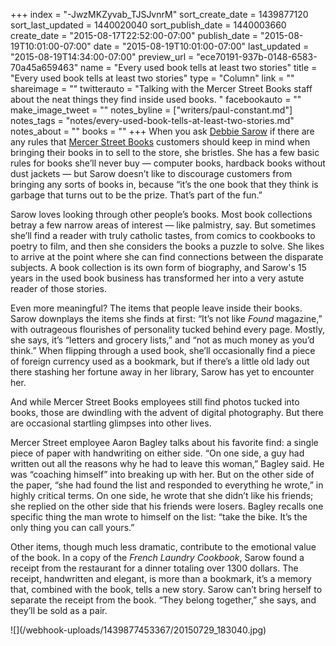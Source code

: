 +++
index = "-JwzMKZyvab_TJSJvnrM"
sort_create_date = 1439877120
sort_last_updated = 1440020040
sort_publish_date = 1440003660
create_date = "2015-08-17T22:52:00-07:00"
publish_date = "2015-08-19T10:01:00-07:00"
date = "2015-08-19T10:01:00-07:00"
last_updated = "2015-08-19T14:34:00-07:00"
preview_url = "ece70191-937b-0148-6583-70a45a659463"
name = "Every used book tells at least two stories"
title = "Every used book tells at least two stories"
type = "Column"
link = ""
shareimage = ""
twitterauto = "Talking with the Mercer Street Books staff about the neat things they find inside used books. "
facebookauto = ""
make_image_tweet = ""
notes_byline = ["writers/paul-constant.md"]
notes_tags = "notes/every-used-book-tells-at-least-two-stories.md"
notes_about = ""
books = ""
+++
When you ask [Debbie Sarow](http://seattlereviewofbooks.com/notes/2015/08/12/everything-has-its-place-at-mercer-street-books/) if there are any rules that [Mercer Street Books](http://seattlereviewofbooks.com/notes/2015/08/05/meet-mercer-street-books-our-first-bookstore-of-the-month/) customers should keep in mind when bringing their books in to sell to the store, she bristles. She has a few basic rules for books she’ll never buy — computer books, hardback books without dust jackets — but Sarow doesn’t like to discourage customers from bringing any sorts of books in, because “it’s the one book that they think is garbage that turns out to be the prize. That’s part of the fun.”

Sarow loves looking through other people’s books. Most book collections betray a few narrow areas of interest — like palmistry, say. But sometimes she’ll find a reader with truly catholic tastes, from comics to cookbooks to poetry to film, and then she considers the books a puzzle to solve. She likes to arrive at the point where she can find connections between the disparate subjects. A book collection is its own form of biography, and Sarow's 15 years in the used book business has transformed her into a very astute reader of those stories.

Even more meaningful? The items that people leave inside their books. Sarow downplays the items she finds at first: “It’s not like *Found* magazine,” with outrageous flourishes of personality tucked behind every page. Mostly, she says, it’s “letters and grocery lists,” and “not as much money as you’d think.” When flipping through a used book, she’ll occasionally find a piece of foreign currency used as a bookmark, but if there’s a little old lady out there stashing her fortune away in her library, Sarow has yet to encounter her. 

And while Mercer Street Books employees still find photos tucked into books, those are dwindling with the advent of digital photography. But there are occasional startling glimpses into other lives. 

Mercer Street employee Aaron Bagley talks about his favorite find: a single piece of paper with handwriting on either side. “On one side, a guy had written out all the reasons why he had to leave this woman,” Bagley said. He was “coaching himself” into breaking up with her. But on the other side of the paper, “she had found the list and responded to everything he wrote,” in highly critical terms. On one side, he wrote that she didn’t like his friends; she replied on the other side that his friends were losers. Bagley recalls one specific thing the man wrote to himself on the list: “take the bike. It’s the only thing you can call yours.”

Other items, though much less dramatic, contribute to the emotional value of the book. In a copy of the *French Laundry Cookbook*, Sarow found a receipt from the restaurant for a dinner totaling over 1300 dollars. The receipt, handwritten and elegant, is more than a bookmark, it’s a memory that, combined with the book, tells a new story. Sarow can’t bring herself to separate the receipt from the book. “They belong together,” she says, and they’ll be sold as a pair.

<p class="image">![](/webhook-uploads/1439877453367/20150729_183040.jpg)</p>